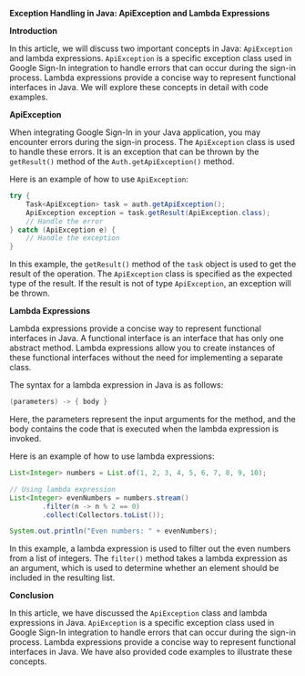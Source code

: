 **Exception Handling in Java: ApiException and Lambda Expressions**

**Introduction**

In this article, we will discuss two important concepts in Java: `ApiException` and lambda expressions. `ApiException` is a specific exception class used in Google Sign-In integration to handle errors that can occur during the sign-in process. Lambda expressions provide a concise way to represent functional interfaces in Java. We will explore these concepts in detail with code examples.

**ApiException**

When integrating Google Sign-In in your Java application, you may encounter errors during the sign-in process. The `ApiException` class is used to handle these errors. It is an exception that can be thrown by the `getResult()` method of the `Auth.getApiException()` method.

Here is an example of how to use `ApiException`:
```java
try {
    Task<ApiException> task = auth.getApiException();
    ApiException exception = task.getResult(ApiException.class);
    // Handle the error
} catch (ApiException e) {
    // Handle the exception
}
```
In this example, the `getResult()` method of the `task` object is used to get the result of the operation. The `ApiException` class is specified as the expected type of the result. If the result is not of type `ApiException`, an exception will be thrown.

**Lambda Expressions**

Lambda expressions provide a concise way to represent functional interfaces in Java. A functional interface is an interface that has only one abstract method. Lambda expressions allow you to create instances of these functional interfaces without the need for implementing a separate class.

The syntax for a lambda expression in Java is as follows:
```java
(parameters) -> { body }
```
Here, the parameters represent the input arguments for the method, and the body contains the code that is executed when the lambda expression is invoked.

Here is an example of how to use lambda expressions:
```java
List<Integer> numbers = List.of(1, 2, 3, 4, 5, 6, 7, 8, 9, 10);

// Using lambda expression
List<Integer> evenNumbers = numbers.stream()
        .filter(n -> n % 2 == 0)
        .collect(Collectors.toList());

System.out.println("Even numbers: " + evenNumbers);
```
In this example, a lambda expression is used to filter out the even numbers from a list of integers. The `filter()` method takes a lambda expression as an argument, which is used to determine whether an element should be included in the resulting list.

**Conclusion**

In this article, we have discussed the `ApiException` class and lambda expressions in Java. `ApiException` is a specific exception class used in Google Sign-In integration to handle errors that can occur during the sign-in process. Lambda expressions provide a concise way to represent functional interfaces in Java. We have also provided code examples to illustrate these concepts.